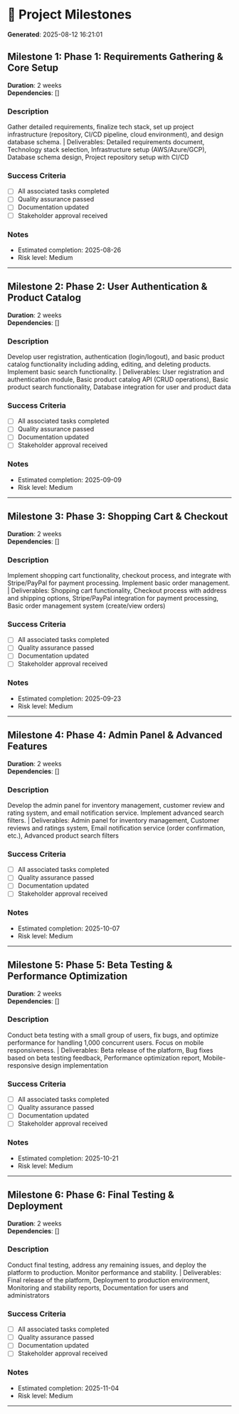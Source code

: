 # 🎯 Project Milestones

**Generated**: 2025-08-12 16:21:01

## Milestone 1: Phase 1: Requirements Gathering & Core Setup

**Duration**: 2 weeks  
**Dependencies**: []

### Description
Gather detailed requirements, finalize tech stack, set up project infrastructure (repository, CI/CD pipeline, cloud environment), and design database schema. | Deliverables: Detailed requirements document, Technology stack selection, Infrastructure setup (AWS/Azure/GCP), Database schema design, Project repository setup with CI/CD

### Success Criteria
- [ ] All associated tasks completed
- [ ] Quality assurance passed
- [ ] Documentation updated
- [ ] Stakeholder approval received

### Notes
- Estimated completion: 2025-08-26
- Risk level: Medium

---

## Milestone 2: Phase 2: User Authentication & Product Catalog

**Duration**: 2 weeks  
**Dependencies**: []

### Description
Develop user registration, authentication (login/logout), and basic product catalog functionality including adding, editing, and deleting products. Implement basic search functionality. | Deliverables: User registration and authentication module, Basic product catalog API (CRUD operations), Basic product search functionality, Database integration for user and product data

### Success Criteria
- [ ] All associated tasks completed
- [ ] Quality assurance passed
- [ ] Documentation updated
- [ ] Stakeholder approval received

### Notes
- Estimated completion: 2025-09-09
- Risk level: Medium

---

## Milestone 3: Phase 3: Shopping Cart & Checkout

**Duration**: 2 weeks  
**Dependencies**: []

### Description
Implement shopping cart functionality, checkout process, and integrate with Stripe/PayPal for payment processing. Implement basic order management. | Deliverables: Shopping cart functionality, Checkout process with address and shipping options, Stripe/PayPal integration for payment processing, Basic order management system (create/view orders)

### Success Criteria
- [ ] All associated tasks completed
- [ ] Quality assurance passed
- [ ] Documentation updated
- [ ] Stakeholder approval received

### Notes
- Estimated completion: 2025-09-23
- Risk level: Medium

---

## Milestone 4: Phase 4: Admin Panel & Advanced Features

**Duration**: 2 weeks  
**Dependencies**: []

### Description
Develop the admin panel for inventory management, customer review and rating system, and email notification service. Implement advanced search filters. | Deliverables: Admin panel for inventory management, Customer reviews and ratings system, Email notification service (order confirmation, etc.), Advanced product search filters

### Success Criteria
- [ ] All associated tasks completed
- [ ] Quality assurance passed
- [ ] Documentation updated
- [ ] Stakeholder approval received

### Notes
- Estimated completion: 2025-10-07
- Risk level: Medium

---

## Milestone 5: Phase 5: Beta Testing & Performance Optimization

**Duration**: 2 weeks  
**Dependencies**: []

### Description
Conduct beta testing with a small group of users, fix bugs, and optimize performance for handling 1,000 concurrent users. Focus on mobile responsiveness. | Deliverables: Beta release of the platform, Bug fixes based on beta testing feedback, Performance optimization report, Mobile-responsive design implementation

### Success Criteria
- [ ] All associated tasks completed
- [ ] Quality assurance passed
- [ ] Documentation updated
- [ ] Stakeholder approval received

### Notes
- Estimated completion: 2025-10-21
- Risk level: Medium

---

## Milestone 6: Phase 6: Final Testing & Deployment

**Duration**: 2 weeks  
**Dependencies**: []

### Description
Conduct final testing, address any remaining issues, and deploy the platform to production. Monitor performance and stability. | Deliverables: Final release of the platform, Deployment to production environment, Monitoring and stability reports, Documentation for users and administrators

### Success Criteria
- [ ] All associated tasks completed
- [ ] Quality assurance passed
- [ ] Documentation updated
- [ ] Stakeholder approval received

### Notes
- Estimated completion: 2025-11-04
- Risk level: Medium

---

